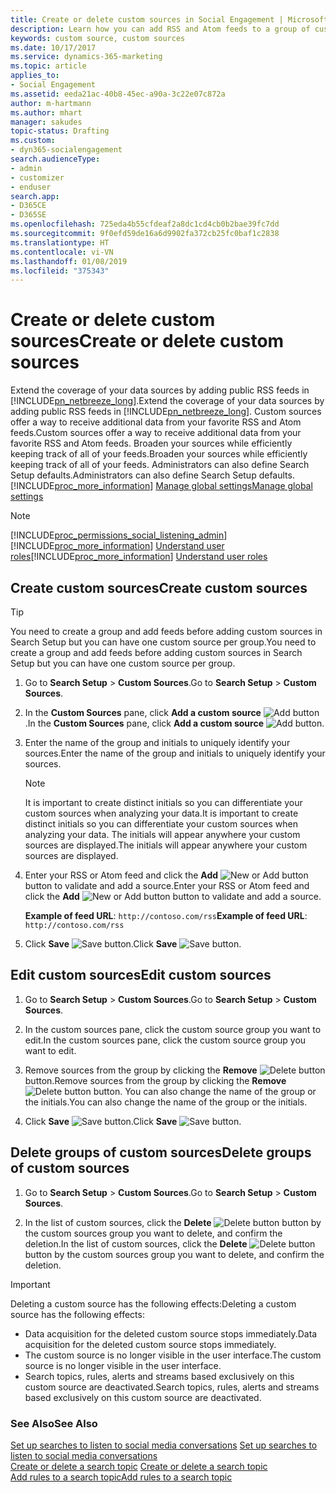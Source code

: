 ```yaml
---
title: Create or delete custom sources in Social Engagement | Microsoft Docs
description: Learn how you can add RSS and Atom feeds to a group of custom sources and how you can manage custom sources.
keywords: custom source, custom sources
ms.date: 10/17/2017
ms.service: dynamics-365-marketing
ms.topic: article
applies_to:
- Social Engagement
ms.assetid: eeda21ac-40b8-45ec-a90a-3c22e07c872a
author: m-hartmann
ms.author: mhart
manager: sakudes
topic-status: Drafting
ms.custom:
- dyn365-socialengagement
search.audienceType:
- admin
- customizer
- enduser
search.app:
- D365CE
- D365SE
ms.openlocfilehash: 725eda4b55cfdeaf2a8dc1cd4cb0b2bae39fc7dd
ms.sourcegitcommit: 9f0efd59de16a6d9902fa372cb25fc0baf1c2838
ms.translationtype: HT
ms.contentlocale: vi-VN
ms.lasthandoff: 01/08/2019
ms.locfileid: "375343"
---
```

# <a name="create-or-delete-custom-sources"></a><span data-ttu-id="2ed83-104">Create or delete custom sources</span><span class="sxs-lookup"><span data-stu-id="2ed83-104">Create or delete custom sources</span></span>

<span data-ttu-id="2ed83-105">Extend the coverage of your data sources by adding public RSS feeds in [!INCLUDE[pn_netbreeze_long](../includes/pn-social-engagement-long.md)].</span><span class="sxs-lookup"><span data-stu-id="2ed83-105">Extend the coverage of your data sources by adding public RSS feeds in [!INCLUDE[pn_netbreeze_long](../includes/pn-social-engagement-long.md)].</span></span> <span data-ttu-id="2ed83-106">Custom sources offer a way to receive additional data from your favorite RSS and Atom feeds.</span><span class="sxs-lookup"><span data-stu-id="2ed83-106">Custom sources offer a way to receive additional data from your favorite RSS and Atom feeds.</span></span> <span data-ttu-id="2ed83-107">Broaden your sources while efficiently keeping track of all of your feeds.</span><span class="sxs-lookup"><span data-stu-id="2ed83-107">Broaden your sources while efficiently keeping track of all of your feeds.</span></span> <span data-ttu-id="2ed83-108">Administrators can also define Search Setup defaults.</span><span class="sxs-lookup"><span data-stu-id="2ed83-108">Administrators can also define Search Setup defaults.</span></span> [!INCLUDE[proc_more_information](../includes/proc-more-information.md)] <span data-ttu-id="2ed83-109">[Manage global settings](manage-global-settings.md)</span><span class="sxs-lookup"><span data-stu-id="2ed83-109">[Manage global settings](manage-global-settings.md)</span></span>

> [!NOTE]
> [!INCLUDE[proc_permissions_social_listening_admin](../includes/proc-permissions-social-listening-admin.md)] <span data-ttu-id="2ed83-110">[!INCLUDE[proc_more_information](../includes/proc-more-information.md)] [Understand user roles](user-roles.md)</span><span class="sxs-lookup"><span data-stu-id="2ed83-110">[!INCLUDE[proc_more_information](../includes/proc-more-information.md)] [Understand user roles](user-roles.md)</span></span>

## <a name="create-custom-sources"></a><span data-ttu-id="2ed83-111">Create custom sources</span><span class="sxs-lookup"><span data-stu-id="2ed83-111">Create custom sources</span></span>

> [!TIP]
> <span data-ttu-id="2ed83-112">You need to create a group and add feeds before adding custom sources in Search Setup but you can have one custom source per group.</span><span class="sxs-lookup"><span data-stu-id="2ed83-112">You need to create a group and add feeds before adding custom sources in Search Setup but you can have one custom source per group.</span></span>

1. <span data-ttu-id="2ed83-113">Go to **Search Setup** > **Custom Sources**.</span><span class="sxs-lookup"><span data-stu-id="2ed83-113">Go to **Search Setup** > **Custom Sources**.</span></span>

2. <span data-ttu-id="2ed83-114">In the **Custom Sources** pane, click **Add a custom source** ![Add button](media/add-icon.png "Add button").</span><span class="sxs-lookup"><span data-stu-id="2ed83-114">In the **Custom Sources** pane, click **Add a custom source** ![Add button](media/add-icon.png "Add button").</span></span>

3. <span data-ttu-id="2ed83-115">Enter the name of the group and initials to uniquely identify your sources.</span><span class="sxs-lookup"><span data-stu-id="2ed83-115">Enter the name of the group and initials to uniquely identify your sources.</span></span>

   > [!NOTE]
   > <span data-ttu-id="2ed83-116">It is important to create distinct initials so you can differentiate your custom sources when analyzing your data.</span><span class="sxs-lookup"><span data-stu-id="2ed83-116">It is important to create distinct initials so you can differentiate your custom sources when analyzing your data.</span></span> <span data-ttu-id="2ed83-117">The initials will appear anywhere your custom sources are displayed.</span><span class="sxs-lookup"><span data-stu-id="2ed83-117">The initials will appear anywhere your custom sources are displayed.</span></span>

4. <span data-ttu-id="2ed83-118">Enter your RSS or Atom feed and click the **Add** ![New or Add button](media/plus-icon.png "New or Add button") button to validate and add a source.</span><span class="sxs-lookup"><span data-stu-id="2ed83-118">Enter your RSS or Atom feed and click the **Add** ![New or Add button](media/plus-icon.png "New or Add button") button to validate and add a source.</span></span>

   <span data-ttu-id="2ed83-119">**Example of feed URL**: `http://contoso.com/rss`</span><span class="sxs-lookup"><span data-stu-id="2ed83-119">**Example of feed URL**: `http://contoso.com/rss`</span></span>

5. <span data-ttu-id="2ed83-120">Click **Save** ![Save button](media/save-icon.png "Save button").</span><span class="sxs-lookup"><span data-stu-id="2ed83-120">Click **Save** ![Save button](media/save-icon.png "Save button").</span></span>

## <a name="edit-custom-sources"></a><span data-ttu-id="2ed83-121">Edit custom sources</span><span class="sxs-lookup"><span data-stu-id="2ed83-121">Edit custom sources</span></span>

1.  <span data-ttu-id="2ed83-122">Go to **Search Setup** > **Custom Sources**.</span><span class="sxs-lookup"><span data-stu-id="2ed83-122">Go to **Search Setup** > **Custom Sources**.</span></span>

2.  <span data-ttu-id="2ed83-123">In the custom sources pane, click the custom source group you want to edit.</span><span class="sxs-lookup"><span data-stu-id="2ed83-123">In the custom sources pane, click the custom source group you want to edit.</span></span>

3.  <span data-ttu-id="2ed83-124">Remove sources from the group by clicking the **Remove** ![Delete button](media/delete-icon.png "Delete button") button.</span><span class="sxs-lookup"><span data-stu-id="2ed83-124">Remove sources from the group by clicking the **Remove** ![Delete button](media/delete-icon.png "Delete button") button.</span></span> <span data-ttu-id="2ed83-125">You can also change the name of the group or the initials.</span><span class="sxs-lookup"><span data-stu-id="2ed83-125">You can also change the name of the group or the initials.</span></span>

4.  <span data-ttu-id="2ed83-126">Click **Save** ![Save button](media/save-icon.png "Save button").</span><span class="sxs-lookup"><span data-stu-id="2ed83-126">Click **Save** ![Save button](media/save-icon.png "Save button").</span></span>

## <a name="delete-groups-of-custom-sources"></a><span data-ttu-id="2ed83-127">Delete groups of custom sources</span><span class="sxs-lookup"><span data-stu-id="2ed83-127">Delete groups of custom sources</span></span>

1.  <span data-ttu-id="2ed83-128">Go to **Search Setup** > **Custom Sources**.</span><span class="sxs-lookup"><span data-stu-id="2ed83-128">Go to **Search Setup** > **Custom Sources**.</span></span>

2.  <span data-ttu-id="2ed83-129">In the list of custom sources, click the **Delete** ![Delete button](media/trashbin-icon.png "Delete button") button by the custom sources group you want to delete, and confirm the deletion.</span><span class="sxs-lookup"><span data-stu-id="2ed83-129">In the list of custom sources, click the **Delete** ![Delete button](media/trashbin-icon.png "Delete button") button by the custom sources group you want to delete, and confirm the deletion.</span></span>

> [!IMPORTANT]
> <span data-ttu-id="2ed83-130">Deleting a custom source has the following effects:</span><span class="sxs-lookup"><span data-stu-id="2ed83-130">Deleting a custom source has the following effects:</span></span>
> - <span data-ttu-id="2ed83-131">Data acquisition for the deleted custom source stops immediately.</span><span class="sxs-lookup"><span data-stu-id="2ed83-131">Data acquisition for the deleted custom source stops immediately.</span></span>
> - <span data-ttu-id="2ed83-132">The custom source is no longer visible in the user interface.</span><span class="sxs-lookup"><span data-stu-id="2ed83-132">The custom source is no longer visible in the user interface.</span></span>
> - <span data-ttu-id="2ed83-133">Search topics, rules, alerts and streams based exclusively on this custom source are deactivated.</span><span class="sxs-lookup"><span data-stu-id="2ed83-133">Search topics, rules, alerts and streams based exclusively on this custom source are deactivated.</span></span>

### <a name="see-also"></a><span data-ttu-id="2ed83-134">See Also</span><span class="sxs-lookup"><span data-stu-id="2ed83-134">See Also</span></span>

<span data-ttu-id="2ed83-135">[Set up searches to listen to social media conversations](set-up-searches.md)  </span><span class="sxs-lookup"><span data-stu-id="2ed83-135">[Set up searches to listen to social media conversations](set-up-searches.md)  </span></span>  
<span data-ttu-id="2ed83-136">[Create or delete a search topic](create-delete-search-topic.md)  </span><span class="sxs-lookup"><span data-stu-id="2ed83-136">[Create or delete a search topic](create-delete-search-topic.md)  </span></span>  
[<span data-ttu-id="2ed83-137">Add rules to a search topic</span><span class="sxs-lookup"><span data-stu-id="2ed83-137">Add rules to a search topic</span></span>](add-rules-search-topic.md)
